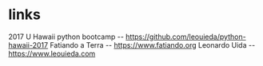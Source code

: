 # links

2017 U Hawaii python bootcamp -- https://github.com/leouieda/python-hawaii-2017
Fatiando a Terra -- https://www.fatiando.org
Leonardo Uida -- https://www.leouieda.com
